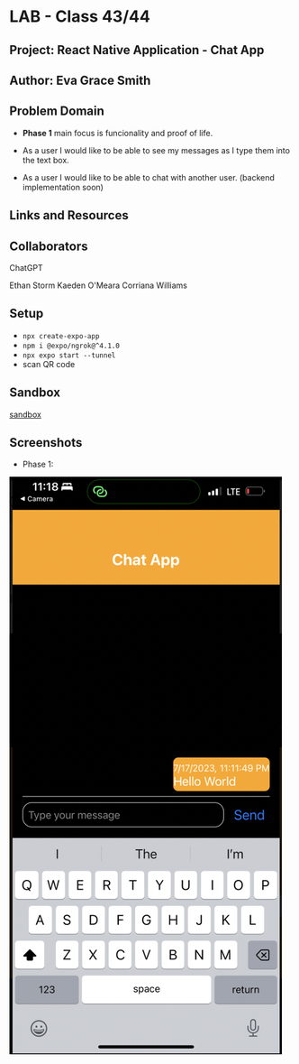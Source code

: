 # LAB - Class 43/44

## Project: React Native Application - Chat App

## Author: Eva Grace Smith

## Problem Domain

- **Phase 1** main focus is funcionality and proof of life.

- As a user I would like to be able to see my messages as I type them into the text box.
- As a user I would like to be able to chat with another user. (backend implementation soon)

## Links and Resources

## Collaborators

ChatGPT

Ethan Storm
Kaeden O'Meara
Corriana Williams

## Setup

- `npx create-expo-app`
- `npm i @expo/ngrok@^4.1.0`
- `npx expo start --tunnel`
- scan QR code

## Sandbox

[sandbox](https://codesandbox.io/p/github/EvaGraceSmith/chat/main?workspaceId=0f6b3b9a-f258-4570-996a-1c11d92f10b3)

## Screenshots

- Phase 1:

![SS1](./assets/ss.PNG)

